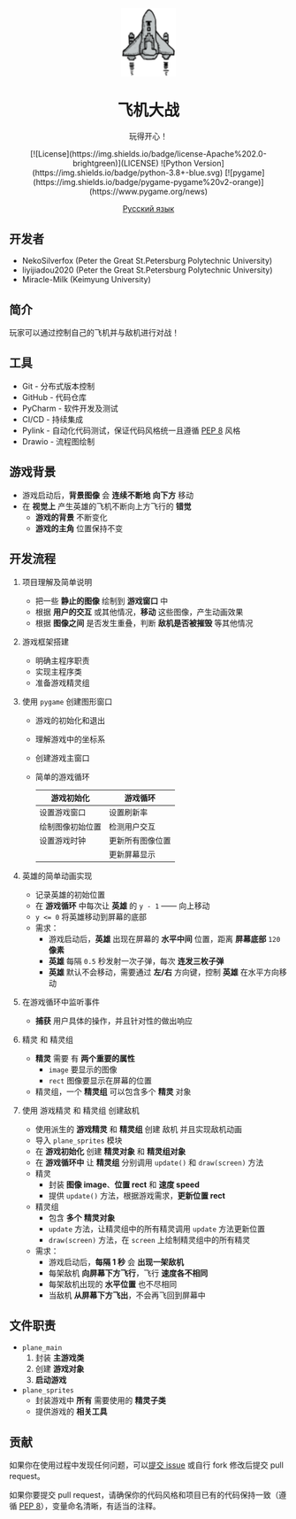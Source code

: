 <p align="center">
 <img width="100px" src="https://github.com/NekoSilverFox/EasyQQ/blob/main/docs/pic/logo.svg" align="center" alt="EasyQQ" />
 <h1 align="center">飞机大战</h2>
 <p align="center">玩得开心！</p>
</p>



<div align=center>
[![License](https://img.shields.io/badge/license-Apache%202.0-brightgreen)](LICENSE)
![Python Version](https://img.shields.io/badge/python-3.8+-blue.svg)
[![pygame](https://img.shields.io/badge/pygame-pygame%20v2-orange)](https://www.pygame.org/news)


<p align="center">
    <a href="../README.md">Русский язык</a>
</p>

<div align=left>

## 开发者

- NekoSilverfox (Peter the Great St.Petersburg Polytechnic University)
- liyijiadou2020 (Peter the Great St.Petersburg Polytechnic University)
- Miracle-Milk (Keimyung University)



## 简介

玩家可以通过控制自己的飞机并与敌机进行对战！



## 工具

- Git - 分布式版本控制
- GitHub - 代码仓库
- PyCharm - 软件开发及测试
- CI/CD - 持续集成
- Pylink - 自动化代码测试，保证代码风格统一且遵循 [PEP 8](https://www.python.org/dev/peps/pep-0008/) 风格
- Drawio - 流程图绘制



## 游戏背景

* 游戏启动后，**背景图像** 会 **连续不断地** **向下方** 移动
* 在 **视觉上** 产生英雄的飞机不断向上方飞行的 **错觉**
  * **游戏的背景** 不断变化
  * **游戏的主角** 位置保持不变



## 开发流程

1. 项目理解及简单说明

   - 把一些 **静止的图像** 绘制到 **游戏窗口** 中
   - 根据 **用户的交互** 或其他情况，**移动** 这些图像，产生动画效果
   - 根据 **图像之间** 是否发生重叠，判断 **敌机是否被摧毁** 等其他情况

2. 游戏框架搭建

   - 明确主程序职责
   - 实现主程序类
   - 准备游戏精灵组

3. 使用 `pygame` 创建图形窗口

   - 游戏的初始化和退出

   - 理解游戏中的坐标系

   - 创建游戏主窗口

   - 简单的游戏循环

     | 游戏初始化       | 游戏循环         |
     | ---------------- | ---------------- |
     | 设置游戏窗口     | 设置刷新率       |
     | 绘制图像初始位置 | 检测用户交互     |
     | 设置游戏时钟     | 更新所有图像位置 |
     |                  | 更新屏幕显示     |

4. 英雄的简单动画实现

   - 记录英雄的初始位置
   - 在 **游戏循环** 中每次让 **英雄** 的 `y - 1` —— 向上移动 
   - `y <= 0` 将英雄移动到屏幕的底部
   - 需求：
     - 游戏启动后，**英雄** 出现在屏幕的 **水平中间** 位置，距离 **屏幕底部** `120` **像素**
     - **英雄** 每隔 `0.5` 秒发射一次子弹，每次 **连发三枚子弹**
     - **英雄** 默认不会移动，需要通过 **左/右** 方向键，控制 **英雄** 在水平方向移动

5. 在游戏循环中监听事件 

   - **捕获** 用户具体的操作，并且针对性的做出响应

6. 精灵 和 精灵组

   - **精灵** 需要 有 **两个重要的属性**
     * `image` 要显示的图像
     * `rect` 图像要显示在屏幕的位置
   - 精灵组，一个 **精灵组** 可以包含多个 **精灵** 对象

7. 使用 游戏精灵 和 精灵组 创建敌机

   - 使用派生的 **游戏精灵** 和 **精灵组** 创建 敌机 并且实现敌机动画
   - 导入 `plane_sprites` 模块 
   - 在 **游戏初始化** 创建 **精灵对象** 和 **精灵组对象**
   - 在 **游戏循环中** 让 **精灵组** 分别调用 `update()` 和 `draw(screen)` 方法
   - 精灵
     * 封装 **图像 image**、**位置 rect** 和 **速度 speed**
     * 提供 `update()` 方法，根据游戏需求，**更新位置 rect**
   - 精灵组
     * 包含 **多个** **精灵对象**
     * `update` 方法，让精灵组中的所有精灵调用 `update` 方法更新位置
     * `draw(screen)` 方法，在 `screen` 上绘制精灵组中的所有精灵
   - 需求：
     - 游戏启动后，**每隔 1 秒** 会 **出现一架敌机**
     - 每架敌机 **向屏幕下方飞行**，飞行 **速度各不相同**
     - 每架敌机出现的 **水平位置** 也不尽相同
     - 当敌机 **从屏幕下方飞出**，不会再飞回到屏幕中



## 文件职责

* `plane_main` 
  1. 封装 **主游戏类**
  2. 创建 **游戏对象**
  3. **启动游戏**
* `plane_sprites`
  * 封装游戏中 **所有** 需要使用的 **精灵子类**
  * 提供游戏的 **相关工具**



## 贡献

如果你在使用过程中发现任何问题，可以[提交 issue](https://github.com/NekoSilverFox/EasyQQ/issues) 或自行 fork 修改后提交 pull request。

如果你要提交 pull request，请确保你的代码风格和项目已有的代码保持一致（遵循 [PEP 8](https://www.python.org/dev/peps/pep-0008/)），变量命名清晰，有适当的注释。
